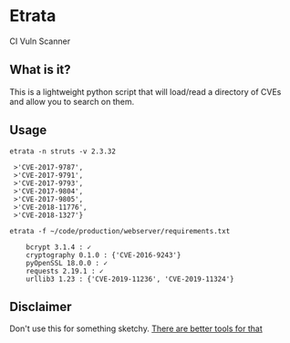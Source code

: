 # Etrata
CI Vuln Scanner

## What is it?
This is a lightweight python script that will load/read a directory of CVEs and allow you to search on them.

## Usage
`etrata -n struts -v 2.3.32`

```>{'CVE-2017-12611',
 >'CVE-2017-9787',
 >'CVE-2017-9791',
 >'CVE-2017-9793',
 >'CVE-2017-9804',
 >'CVE-2017-9805',
 >'CVE-2018-11776',
 >'CVE-2018-1327'}
 ```

`etrata -f ~/code/production/webserver/requirements.txt`
```  
    bcrypt 3.1.4 : ✓
    cryptography 0.1.0 : {'CVE-2016-9243'}
    pyOpenSSL 18.0.0 : ✓
    requests 2.19.1 : ✓
    urllib3 1.23 : {'CVE-2019-11236', 'CVE-2019-11324'}
```

## Disclaimer
Don't use this for something sketchy. [There are better tools for that](https://github.com/NullArray/AutoSploit)
